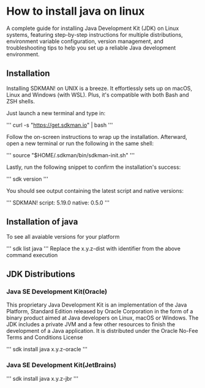 # How to install java on linux
A complete guide for installing Java Development Kit (JDK) on Linux systems, featuring step-by-step instructions for multiple distributions, environment variable configuration, version management, and troubleshooting tips to help you set up a reliable Java development environment.

## Installation
Installing SDKMAN! on UNIX is a breeze. It effortlessly sets up on macOS, Linux and Windows (with WSL). Plus, it's compatible with both Bash and ZSH shells.

Just launch a new terminal and type in:

'''
curl -s "https://get.sdkman.io" | bash
'''

Follow the on-screen instructions to wrap up the installation. Afterward, open a new terminal or run the following in the same shell:

'''
source "$HOME/.sdkman/bin/sdkman-init.sh"
'''

Lastly, run the following snippet to confirm the installation's success:

'''
sdk version
'''

You should see output containing the latest script and native versions:

'''
SDKMAN!
script: 5.19.0
native: 0.5.0
'''

## Installation of java
To see all avaiable versions for your platform

'''
sdk list java
'''
Replace the x.y.z-dist with identifier from the above command execution

## JDK Distributions
### Java SE Development Kit(Oracle)
This proprietary Java Development Kit is an implementation of the Java Platform, Standard Edition released by Oracle Corporation in the form of a binary product aimed at Java developers on Linux, macOS or Windows. The JDK includes a private JVM and a few other resources to finish the development of a Java application. It is distributed under the Oracle No-Fee Terms and Conditions License

'''
sdk install java x.y.z-oracle
'''

### Java SE Development Kit(JetBrains)

'''
sdk install java x.y.z-jbr
'''
